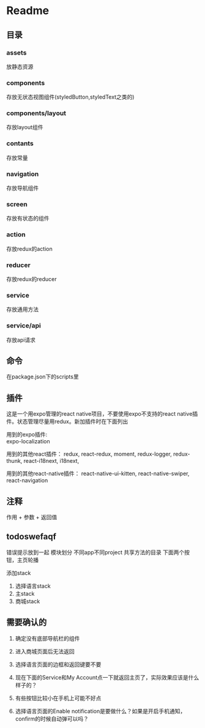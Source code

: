 # Readme

## 目录

### assets

放静态资源

### components

存放无状态视图组件(styledButton,styledText之类的)

### components/layout

存放layout组件

### contants

存放常量

### navigation

存放导航组件

### screen

存放有状态的组件

### action

存放redux的action

### reducer

存放redux的reducer

### service

存放通用方法

### service/api

存放api请求

## 命令

在package.json下的scripts里

## 插件

这是一个用expo管理的react native项目，不要使用expo不支持的react native插件。状态管理尽量用redux。新加插件时在下面列出

用到的expo插件:  
  expo-localization

用到的其他react插件：
  redux, react-redux, moment, redux-logger, redux-thunk, react-i18next, i18next,

用到的其他react-native插件：
  react-native-ui-kitten, react-native-swiper, react-navigation

## 注释

作用 + 参数 + 返回值

## todoswefaqf

错误提示放到一起 模块划分 不同app不同project 共享方法的目录
下面两个按钮，主页轮播

添加stack

1. 选择语言stack
2. 主stack
3. 商城stack

## 需要确认的

1. 确定没有底部导航栏的组件
2. 进入商城页面后无法返回
3. 选择语言页面的边框和返回键要不要
4. 现在下面的Service和My Account点一下就返回主页了，实际效果应该是什么样子的？
5. 有些按钮比较小在手机上可能不好点

6. 选择语言页面的Enable notification是要做什么？如果是开启手机通知，confirm的时候自动弹可以吗？
  